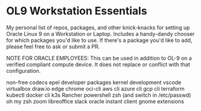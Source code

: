 # OL9 Workstation Essentials

My personal list of repos, packages, and other knick-knacks for setting up Oracle Linux 9 on a Workstation or Laptop. Includes a handy-dandy chooser for which packages you'd like to use. If there's a package you'd like to add, please feel free to ask or submit a PR. 

NOTE FOR ORACLE EMPLOYEES: This can be used in addition to OL-9 on a verified compliant compute device. It does not replace or conflict with that configuration.

non-free codecs
epel
developer packages
kernel development
vscode
virtualbox
draw.io
edge
chrome
oci-cli
aws cli
azure cli
gcp cli
terraform
kubectl
docker cli
k3s
Rancher
powershell
zsh (and switch in /etc/passwd)
oh my zsh
zoom
libreoffice
slack
oracle instant client
gnome extensions
